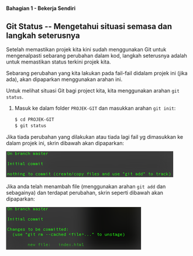 #### Bahagian 1 - Bekerja Sendiri

## Git Status -- Mengetahui situasi semasa dan langkah seterusnya

Setelah memastikan projek kita kini sudah menggunakan Git untuk mengenalpasti sebarang perubahan dalam kod, langkah seterusnya adalah untuk memastikan status terkini projek kita.

Sebarang perubahan yang kita lakukan pada fail-fail didalam projek ini (jika ada), akan dipaparkan menggunakan arahan ini.

Untuk melihat situasi Git bagi project kita, kita menggunakan arahan ```git status```.

1. Masuk ke dalam folder `PROJEK-GIT` dan masukkan arahan `git init`:

	```sh
	$ cd PROJEK-GIT
	$ git status
	```

Jika tiada perubahan yang dilakukan atau tiada lagi fail yg dimasukkan ke dalam projek ini, skrin dibawah akan dipaparkan:

![Image alt](images/git-status-no-changes.png)

Jika anda telah menambah file (menggunakan arahan ```git add``` dan sebagainya) dan terdapat perubahan, skrin seperti dibawah akan dipaparkan:

![Image alt](images/git-status-with-changes.png)